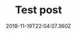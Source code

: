 ---
ref: /2018/11/15/test-post2
title: Test post
name: not sad at all
date: '2018-11-19T22:04:07.360Z'
comment: |-
  > this is very sad

  You are very sad!!!!!!!

---